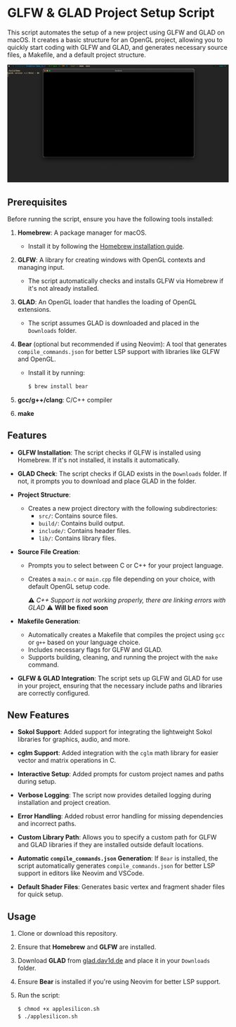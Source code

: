 # GLFW & GLAD Project Setup Script

This script automates the setup of a new project using GLFW and GLAD on macOS. It creates a basic structure for an OpenGL project, allowing you to quickly start coding with GLFW and GLAD, and generates necessary source files, a Makefile, and a default project structure.

![Project Demo](Images/Demo.png)

## Prerequisites

Before running the script, ensure you have the following tools installed:

1. **Homebrew**: A package manager for macOS.  
   - Install it by following the [Homebrew installation guide](https://brew.sh/).

2. **GLFW**: A library for creating windows with OpenGL contexts and managing input.  
   - The script automatically checks and installs GLFW via Homebrew if it's not already installed.

3. **GLAD**: An OpenGL loader that handles the loading of OpenGL extensions.  
   - The script assumes GLAD is downloaded and placed in the `Downloads` folder.

4. **Bear** (optional but recommended if using Neovim): A tool that generates `compile_commands.json` for better LSP support with libraries like GLFW and OpenGL.  
   - Install it by running:  
     ```bash
     $ brew install bear
     ```

5. **gcc/g++/clang**: C/C++ compiler

6. **make**

## Features

- **GLFW Installation**: The script checks if GLFW is installed using Homebrew. If it's not installed, it installs it automatically.

- **GLAD Check**: The script checks if GLAD exists in the `Downloads` folder. If not, it prompts you to download and place GLAD in the folder.

- **Project Structure**:  
  - Creates a new project directory with the following subdirectories:  
    - `src/`: Contains source files.  
    - `build/`: Contains build output.  
    - `include/`: Contains header files.  
    - `lib/`: Contains library files.

- **Source File Creation**:  
  - Prompts you to select between C or C++ for your project language.  
  - Creates a `main.c` or `main.cpp` file depending on your choice, with default OpenGL setup code.  

    ⚠️ *C++ Support is not working properly, there are linking errors with GLAD* ⚠️ **Will be fixed soon**

- **Makefile Generation**:  
  - Automatically creates a Makefile that compiles the project using `gcc` or `g++` based on your language choice.  
  - Includes necessary flags for GLFW and GLAD.  
  - Supports building, cleaning, and running the project with the `make` command.

- **GLFW & GLAD Integration**: The script sets up GLFW and GLAD for use in your project, ensuring that the necessary include paths and libraries are correctly configured.

## New Features

- **Sokol Support**: Added support for integrating the lightweight Sokol libraries for graphics, audio, and more.

- **cglm Support**: Added integration with the `cglm` math library for easier vector and matrix operations in C.

- **Interactive Setup**: Added prompts for custom project names and paths during setup.

- **Verbose Logging**: The script now provides detailed logging during installation and project creation.

- **Error Handling**: Added robust error handling for missing dependencies and incorrect paths.

- **Custom Library Path**: Allows you to specify a custom path for GLFW and GLAD libraries if they are installed outside default locations.

- **Automatic `compile_commands.json` Generation**: If `Bear` is installed, the script automatically generates `compile_commands.json` for better LSP support in editors like Neovim and VSCode.

- **Default Shader Files**: Generates basic vertex and fragment shader files for quick setup.

## Usage

1. Clone or download this repository.
2. Ensure that **Homebrew** and **GLFW** are installed.
3. Download **GLAD** from [glad.dav1d.de](https://glad.dav1d.de/) and place it in your `Downloads` folder.
4. Ensure **Bear** is installed if you're using Neovim for better LSP support.
5. Run the script:

   ```bash
   $ chmod +x applesilicon.sh
   $ ./applesilicon.sh
